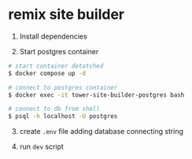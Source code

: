 # remix site builder

1. Install dependencies

2. Start postgres container

```bash
# start container detatched
$ docker compose up -d

# connect to postgres container
$ docker exec -it tower-site-builder-postgres bash

# connect to db from shell
$ psql -h localhost -U postgres
```

3. create `.env` file adding database connecting string

4. run `dev` script
